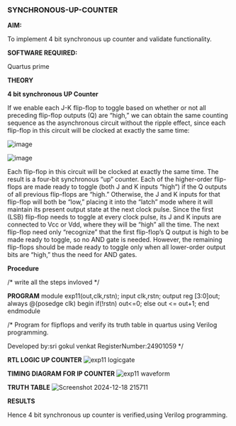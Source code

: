 ### SYNCHRONOUS-UP-COUNTER

**AIM:**

To implement 4 bit synchronous up counter and validate functionality.

**SOFTWARE REQUIRED:**

Quartus prime

**THEORY**

**4 bit synchronous UP Counter**

If we enable each J-K flip-flop to toggle based on whether or not all preceding flip-flop outputs (Q) are “high,” we can obtain the same counting sequence as the asynchronous circuit without the ripple effect, since each flip-flop in this circuit will be clocked at exactly the same time:

![image](https://github.com/naavaneetha/SYNCHRONOUS-UP-COUNTER/assets/154305477/d5db3fa0-e413-404c-b80e-b2f39d82e7e8)


![image](https://github.com/naavaneetha/SYNCHRONOUS-UP-COUNTER/assets/154305477/52cb61eb-d04b-442d-810c-31185a68410b)

Each flip-flop in this circuit will be clocked at exactly the same time.
The result is a four-bit synchronous “up” counter. Each of the higher-order flip-flops are made ready to toggle (both J and K inputs “high”) if the Q outputs of all previous flip-flops are “high.”
Otherwise, the J and K inputs for that flip-flop will both be “low,” placing it into the “latch” mode where it will maintain its present output state at the next clock pulse.
Since the first (LSB) flip-flop needs to toggle at every clock pulse, its J and K inputs are connected to Vcc or Vdd, where they will be “high” all the time.
The next flip-flop need only “recognize” that the first flip-flop’s Q output is high to be made ready to toggle, so no AND gate is needed.
However, the remaining flip-flops should be made ready to toggle only when all lower-order output bits are “high,” thus the need for AND gates.

**Procedure**

/* write all the steps invloved */

**PROGRAM**
module exp11(out,clk,rstn);
input clk,rstn;
output reg [3:0]out;
always @(posedge clk)
begin
if(!rstn)
out<=0;
else
out <= out+1;
end
endmodule


/* Program for flipflops and verify its truth table in quartus using Verilog programming. 

Developed by:sri gokul venkat
RegisterNumber:24901059
*/

**RTL LOGIC UP COUNTER**
![exp11 logicgate](https://github.com/user-attachments/assets/bfa521aa-1df4-40ab-b1db-9441e7dd34ed)

**TIMING DIAGRAM FOR IP COUNTER**
![exp11 waveform](https://github.com/user-attachments/assets/12929762-f2e7-4f1e-a10f-46e5a15f392c)

**TRUTH TABLE**
![Screenshot 2024-12-18 215711](https://github.com/user-attachments/assets/57e2cec4-83aa-47a7-8b6a-1fe6507238f8)

**RESULTS**

Hence 4 bit synchronous up counter is verified,using Verilog programming.
